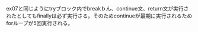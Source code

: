 ex07と同じようにtryブロック内でbreakｂん、continue文、return文が実行されたとしてもfinallyは必ず実行さる。そのためcontinueが最期に実行されるためforループが5回実行される。